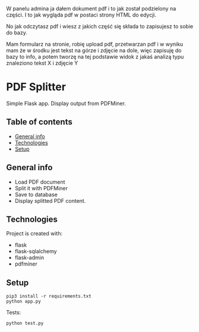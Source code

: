 


W panelu admina ja dałem dokument pdf i to jak został podzielony na części. 
I to jak wygląda pdf w postaci strony HTML do edycji.

No jak odczytasz pdf i wiesz z jakich część się składa 
to zapisujesz to sobie do bazy.

Mam formularz na stronie, robię upload pdf, przetwarzan pdf 
i w wyniku mam że w środku jest tekst na górze i zdjęcie na dole, więc zapisuję do bazy to info,
 a potem tworzę na tej podstawie widok z jakaś analizą typu znaleziono tekst X i zdjęcie Y



# PDF Splitter
Simple Flask app. Display output from PDFMiner.

## Table of contents
* [General info](#general-info)
* [Technologies](#technologies)
* [Setup](#setup)

## General info
* Load PDF document
* Split it with PDFMiner
* Save to database
* Display splitted PDF content.

## Technologies
Project is created with:
* flask
* flask-sqlalchemy
* flask-admin
* pdfminer

## Setup
```
pip3 install -r requirements.txt
python app.py
```

Tests:
 ```
python test.py
```
